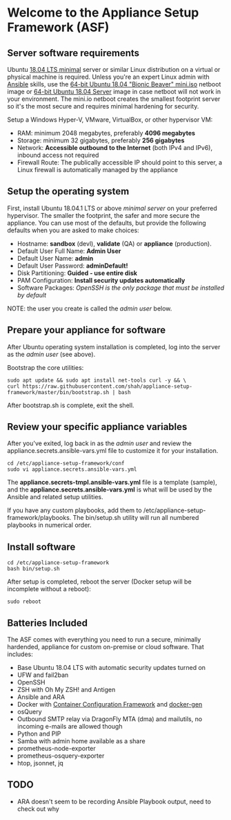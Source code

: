 # Welcome to the Appliance Setup Framework (ASF)

## Server software requirements

Ubuntu [18.04 LTS minimal](https://help.ubuntu.com/community/Installation/MinimalCD) server or similar Linux distribution on a virtual or physical machine is required. Unless you're an expert Linux admin with [Ansible](https://www.ansible.com/) skills, use the [64-bit Ubuntu 18.04 "Bionic Beaver" mini.iso](http://archive.ubuntu.com/ubuntu/dists/bionic/main/installer-amd64/current/images/netboot/mini.iso) netboot image or [64-bit Ubuntu 18.04 Server](https://www.ubuntu.com/download/server) image in case netboot will not work in your environment. The mini.io netboot creates the smallest footprint server so it's the most secure and requires minimal hardening for security.

Setup a Windows Hyper-V, VMware, VirtualBox, or other hypervisor VM:

* RAM: minimum 2048  megabytes, preferably **4096 megabytes**
* Storage: minimum 32 gigabytes, preferably **256 gigabytes**
* Network: **Accessible outbound to the Internet** (both IPv4 and IPv6), inbound access not required
* Firewall Route: The publically accessible IP should point to this server, a Linux firewall is automatically managed by the appliance

## Setup the operating system

First, install Ubuntu 18.04.1 LTS or above *minimal server* on your preferred hypervisor. The smaller the footprint, the safer and more secure the appliance. You can use most of the defaults, but provide the following defaults when you are asked to make choices:

* Hostname: **sandbox** (devl), **validate** (QA) or **appliance** (production).
* Default User Full Name: **Admin User**
* Default User Name: **admin**
* Default User Password: **adminDefault!**
* Disk Partitioning: **Guided - use entire disk**
* PAM Configuration: **Install security updates automatically**
* Software Packages: *OpenSSH is the only package that must be installed by default*

NOTE: the user you create is called the *admin user* below. 

## Prepare your appliance for software

After Ubuntu operating system installation is completed, log into the server as the *admin user* (see above).

Bootstrap the core utilities:

    sudo apt update && sudo apt install net-tools curl -y && \
    curl https://raw.githubusercontent.com/shah/appliance-setup-framework/master/bin/bootstrap.sh | bash

After bootstrap.sh is complete, exit the shell.

## Review your specific appliance variables

After you've exited, log back in as the *admin user* and review the appliance.secrets.ansible-vars.yml file to customize it for your installation. 

    cd /etc/appliance-setup-framework/conf
    sudo vi appliance.secrets.ansible-vars.yml

The **appliance.secrets-tmpl.ansible-vars.yml** file is a template (sample), and the **appliance.secrets.ansible-vars.yml** is what will be used by the Ansible and related setup utilities.

If you have any custom playbooks, add them to /etc/appliance-setup-framework/playbooks. The bin/setup.sh utility will run all numbered playbooks in numerical order. 

## Install software

    cd /etc/appliance-setup-framework
    bash bin/setup.sh

After setup is completed, reboot the server (Docker setup will be incomplete without a reboot):

    sudo reboot

## Batteries Included

The ASF comes with everything you need to run a secure, minimally hardended, appliance for custom on-premise or cloud software. That includes:

* Base Ubuntu 18.04 LTS with automatic security updates turned on
* UFW and fail2ban
* OpenSSH
* ZSH with Oh My ZSH! and Antigen
* Ansible and ARA
* Docker with [Container Configuration Framework](/shah/container-config-framework) and [docker-gen](https://github.com/jwilder/docker-gen)
* osQuery
* Outbound SMTP relay via DragonFly MTA (dma) and mailutils, no incoming e-mails are allowed though
* Python and PIP
* Samba with admin home available as a share
* prometheus-node-exporter
* prometheus-osquery-exporter
* htop, jsonnet, jq

## TODO

* ARA doesn't seem to be recording Ansible Playbook output, need to check out why
